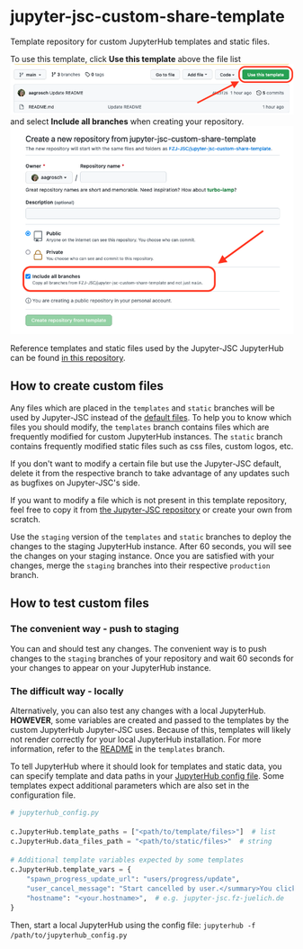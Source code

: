 # jupyter-jsc-custom-share-template
Template repository for custom JupyterHub templates and static files.

To use this template, click **Use this template** above the file list 
![template](img/template.png)
and select **Include all branches** when creating your repository.
![all_branches](img/all_branches.png)

Reference templates and static files used by the Jupyter-JSC JupyterHub can be found [in this repository](https://github.com/FZJ-JSC/jupyter-jsc-share).

## How to create custom files

Any files which are placed in the `templates` and `static` branches will be used by Jupyter-JSC instead of the [default files](https://github.com/FZJ-JSC/jupyter-jsc-share/tree/main/jupyterhub). To help you to know which files you should modify, the `templates` branch contains files which are frequently  modified for custom JupyterHub instances. The `static` branch contains frequently modified static files such as css files, custom logos, etc.

If you don't want to modify a certain file but use the Jupyter-JSC default, delete it from the respective branch to take advantage of any updates such as bugfixes on Jupyter-JSC's side.

If you want to modify a file which is not present in this template repository, feel free to copy it from [the Jupyter-JSC repository](https://github.com/FZJ-JSC/jupyter-jsc-share) or create your own from scratch.

Use the `staging` version of the `templates` and `static` branches to deploy the changes to the staging JupyterHub instance. After 60 seconds, you will see the changes on your staging instance. Once you are satisfied with your changes, merge the `staging` branches into their respective `production` branch.

## How to test custom files
### The convenient way - push to staging
You can and should test any changes. The convenient way is to push changes to the `staging` branches of your repository and wait 60 seconds for your changes to appear on your JupyterHub instance.

### The difficult way - locally
Alternatively, you can also test any changes with a local JupyterHub. **HOWEVER**, some variables are created and passed to the templates by the custom JupyterHub Jupyter-JSC uses. Because of this, templates will likely not render correctly for your local JupyterHub installation. For more information, refer to the [README](https://github.com/FZJ-JSC/jupyter-jsc-custom-share-template/tree/templates#why-wont-my-template-render-correctly) in the `templates` branch.

To tell JupyterHub where it should look for templates and static data, you can specify template and data paths in your [JupyterHub config file](https://jupyterhub.readthedocs.io/en/stable/getting-started/config-basics.html). Some templates expect additional parameters which are also set in the configuration file. 

```python
# jupyterhub_config.py

c.JupyterHub.template_paths = ["<path/to/template/files>"]  # list
c.JupyterHub.data_files_path = "<path/to/static/files>"  # string

# Additional template variables expected by some templates
c.JupyterHub.template_vars = {
    "spawn_progress_update_url": "users/progress/update",
    "user_cancel_message": "Start cancelled by user.</summary>You clicked the cancel button.</details>",
    "hostname": "<your.hostname>",  # e.g. jupyter-jsc.fz-juelich.de 
}

```

Then, start a local JupyterHub using the config file: `jupyterhub -f /path/to/jupyterhub_config.py`
